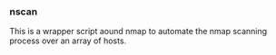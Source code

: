 ### nscan

This is a wrapper script aound nmap to automate the nmap scanning process over an array of hosts.
